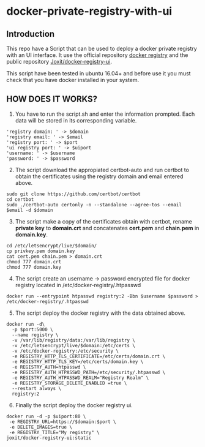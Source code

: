 # docker-private-registry-with-ui

## Introduction

This repo have a Script that can be used to deploy a docker private registry with an UI interface. It use the official repository [docker registry](https://hub.docker.com/_/registry/) and the public repository [Joxit/docker-registry-ui](https://hub.docker.com/r/joxit/docker-registry-ui/). 

This script have been tested in ubuntu 16.04+ and before use it you must check that you have docker installed in your system.

## HOW DOES IT WORKS?

1. You have to run the script.sh and enter the information prompted. Each data will be stored in its corresponding variable.
```
'registry domain: ' -> $domain
'registry email: ' -> $email
'registry port: ' -> $port
'ui registry port: ' -> $uiport
'username: ' -> $username
'password: ' -> $password
```

2. The script download the appropiated certbot-auto and run certbot to obtain the certificates using the registry domain and email entered above.
```
sudo git clone https://github.com/certbot/certbot   
cd certbot    
sudo ./certbot-auto certonly -n --standalone --agree-tos --email $email -d $domain   
```
3. The script make a copy of the certificates obtain with certbot, rename  **private key** to **domain.crt** and  concatenates **cert.pem** and **chain.pem** in **domain.key**.
```
cd /etc/letsencrypt/live/$domain/   
cp privkey.pem domain.key  
cat cert.pem chain.pem > domain.crt   
chmod 777 domain.crt   
chmod 777 domain.key   
```
4. The script create an username -> password encrypted file for docker registry located in /etc/docker-registry/.htpasswd

```
docker run --entrypoint htpasswd registry:2 -Bbn $username $password > /etc/docker-registry/.htpasswd
```
5. The script deploy the docker registry with the data obtained above.
```
docker run -d\
  -p $port:5000 \
  --name registry \
  -v /var/lib/registry/data:/var/lib/registry \
  -v /etc/letsencrypt/live/$domain:/etc/certs \
  -v /etc/docker-registry:/etc/security \
  -e REGISTRY_HTTP_TLS_CERTIFICATE=/etc/certs/domain.crt \
  -e REGISTRY_HTTP_TLS_KEY=/etc/certs/domain.key \
  -e REGISTRY_AUTH=htpasswd \
  -e REGISTRY_AUTH_HTPASSWD_PATH=/etc/security/.htpasswd \
  -e REGISTRY_AUTH_HTPASSWD_REALM="Registry Realm" \
  -e REGISTRY_STORAGE_DELETE_ENABLED =true \
  --restart always \
  registry:2
```
6. Finally the script deploy the docker registry ui.
```
docker run -d -p $uiport:80 \
 -e REGISTRY_URL=https://$domain:$port \
 -e DELETE_IMAGES=true \
 -e REGISTRY_TITLE="My registry" \
joxit/docker-registry-ui:static
